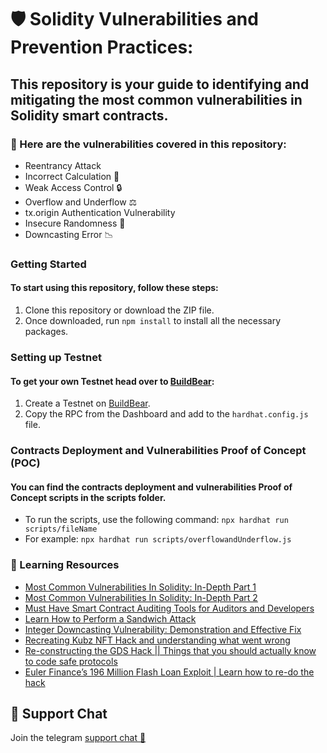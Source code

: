 # 🛡️ Solidity Vulnerabilities and Prevention Practices: 

## This repository is your guide to identifying and mitigating the most common vulnerabilities in Solidity smart contracts.

### 🚨 Here are the vulnerabilities covered in this repository:

- Reentrancy Attack 
- Incorrect Calculation 🔢
- Weak Access Control 🔒
- Overflow and Underflow ⚖️
- tx.origin Authentication Vulnerability 
- Insecure Randomness 🎲
- Downcasting Error 📉

### Getting Started
#### To start using this repository, follow these steps:
1. Clone this repository or download the ZIP file.
2. Once downloaded, run `npm install` to install all the necessary packages.

### Setting up Testnet
#### To get your own Testnet head over to [BuildBear](https://buildbear.io/):
1. Create a Testnet on [BuildBear](https://buildbear.io/).
2. Copy the RPC from the Dashboard and add to the `hardhat.config.js` file.

### Contracts Deployment and Vulnerabilities Proof of Concept (POC)
#### You can find the contracts deployment and vulnerabilities Proof of Concept scripts in the scripts folder.

- To run the scripts, use the following command: `npx hardhat run scripts/fileName`
- For example: `npx hardhat run scripts/overflowandUnderflow.js`

### 🔭 Learning Resources
- [Most Common Vulnerabilities In Solidity: In-Depth Part 1](https://www.buildbear.io/resources/guides-and-tutorials/Common_Vulnerabilities_part_1)
- [Most Common Vulnerabilities In Solidity: In-Depth Part 2](https://www.buildbear.io/resources/guides-and-tutorials/Common_Vulnerabilities_part_2)
- [Must Have Smart Contract Auditing Tools for Auditors and Developers](https://www.buildbear.io/resources/guides-and-tutorials/Auditor_tools)
- [Learn How to Perform a Sandwich Attack](https://www.buildbear.io/resources/guides-and-tutorials/Sandwich_Attack)
- [Integer Downcasting Vulnerability: Demonstration and Effective Fix](https://www.buildbear.io/resources/guides-and-tutorials/Downcasting_Vulnerability)
- [Recreating Kubz NFT Hack and understanding what went wrong](https://www.buildbear.io/resources/guides-and-tutorials/Recreating_Kubz_NFT_Hack_and_understanding_what_went_wrong)
- [Re-constructing the GDS Hack || Things that you should actually know to code safe protocols](https://www.buildbear.io/resources/guides-and-tutorials/Re-constructing_the_GDS_Hack_Things_that_you_should_actually_know_to_code_safe_protocols)
- [Euler Finance’s 196 Million Flash Loan Exploit | Learn how to re-do the hack](https://www.buildbear.io/resources/guides-and-tutorials/Euler_Finances_196_Million_Flash_Loan_Exploit)

## 💬 Support Chat

Join the telegram [support chat 💬](https://t.me/Web3_dApp_Developers)
